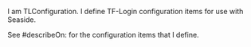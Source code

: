 I am TLConfiguration. I define TF-Login configuration items for use with Seaside.

See #describeOn: for the configuration items that I define.